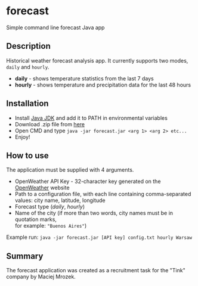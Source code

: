 # forecast
Simple command line forecast Java app

Description
----

Historical weather forecast analysis app. It currently supports two modes, `daily` and `hourly`.
* **daily** - shows temperature statistics from the last 7 days
* **hourly** - shows temperature and precipitation data for the last 48 hours


Installation
----

* Install [Java JDK](https://www.oracle.com/java/technologies/javase/jdk18-archive-downloads.html) and add it to PATH in environmental variables
* Download .zip file from [here](https://github.com/Mroxny/forecast/releases)
* Open CMD and type `java -jar forecast.jar <arg 1> <arg 2> etc...`
* Enjoy!

How to use
----
The application must be supplied with 4 arguments.
* OpenWeather API Key - 32-character key generated on the [OpenWeather](https://home.openweathermap.org/users/sign_up) website
* Path to a configuration file, with each line containing comma-separated values: city name, latitude, longitude
* Forecast type (*daily*, *hourly*)
* Name of the city (if more than two words, city names must be in quotation marks, <br/> for example: `"Buenos Aires"`)

Example run:
`java -jar forecast.jar [API key] config.txt hourly Warsaw`

Summary
----
The forecast application was created as a recruitment task for the "Tink" company by Maciej Mrozek.
